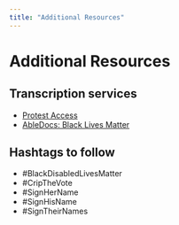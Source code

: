 ```yaml
---
title: "Additional Resources"
---
```


# Additional Resources

## Transcription services

- [Protest Access](https://twitter.com/ProtestAccess)
- [AbleDocs: Black Lives Matter](https://blm.abledocs.com/)

## Hashtags to follow

- #BlackDisabledLivesMatter
- #CripTheVote
- #SignHerName
- #SignHisName
- #SignTheirNames

